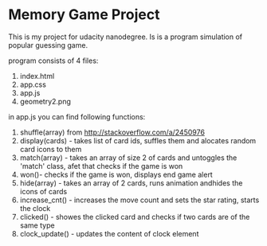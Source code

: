 # Memory Game Project

This is my project for udacity nanodegree. Is is a program simulation of popular guessing game.

program consists of 4 files:
1. index.html
2. app.css
3. app.js
4. geometry2.png

in app.js you can find following functions:
1. shuffle(array) from http://stackoverflow.com/a/2450976
2. display(cards) - takes list of card ids, suffles them and alocates random card icons to them
3. match(array) - takes an array of size 2 of cards and untoggles the 'match' class, afet that checks if the game is won
4. won()- checks if the game is won, displays end game alert
5. hide(array) - takes an array of 2 cards, runs animation andhides the icons of cards
6. increase_cnt() - increases the move count and sets the star rating, starts the clock
7. clicked() - showes the clicked card and checks if two cards are of the same type
8. clock_update() - updates the content of clock element
